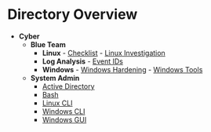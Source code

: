 # Directory Overview

- **Cyber**
  - **Blue Team**
    - **Linux**
	      - [Checklist](Cyber/Blue-Team/Linux/Checklist.md)
	      - [Linux Investigation](Cyber/Blue-Team/Linux/Linux-investigation.md)
    - **Log Analysis**
	      - [Event IDs](Cyber/Blue-Team/Log-analysis/Event-IDs.md)
    - **Windows**
	      - [Windows Hardening](Cyber/Blue-Team/Windows/Windows-Hardening.md)
	      - [Windows Tools](Cyber/Blue-Team/Windows/Windows-Tools.md)
  - **System Admin**
    - [Active Directory](Cyber/System-Admin/Active-Directory.md)
    - [Bash](Cyber/System-Admin/Bash.md)
    - [Linux CLI](Cyber/System-Admin/Linux-CLI.md)
    - [Windows CLI](Cyber/System-Admin/Windows-CLI.md)
    - [Windows GUI](Cyber/System-Admin/Windows-GUI.md)
